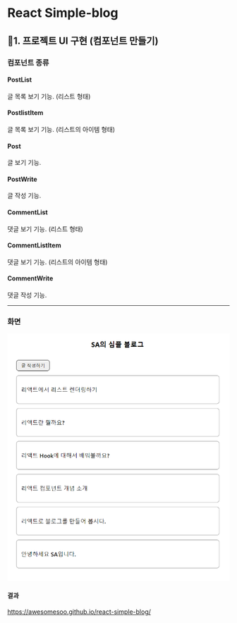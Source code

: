 # React Simple-blog

## 💜1. 프로젝트 UI 구현 (컴포넌트 만들기)

### 컴포넌트 종류

#### PostList

글 목록 보기 기능. (리스트 형태)

#### PostlistItem

글 목록 보기 기능. (리스트의 아이템 형태)

#### Post

글 보기 기능.

#### PostWrite

글 작성 기능.

#### CommentList

댓글 보기 기능. (리스트 형태)

#### CommentListItem

댓글 보기 기능. (리스트의 아이템 형태)

#### CommentWrite

댓글 작성 기능.

---

### 화면

![alt text](https://github.com/awesomesoo/react-simple-blog/blob/gh-pages/img_readme.png?raw=true)

#### 결과

https://awesomesoo.github.io/react-simple-blog/
